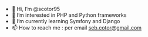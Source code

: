 - 👋 Hi, I’m @scotor95
- 👀 I’m interested in PHP and Python frameworks  
- 🌱 I’m currently learning Symfony and Django
- 📫 How to reach me : per email seb.cotor@gmail.com
